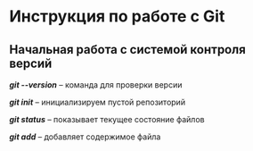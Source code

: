 # Инструкция по работе с Git

## Начальная работа с системой контроля версий

***git --version*** – команда для проверки версии

***git init*** – инициализируем пустой репозиторий

***git status*** – показывает текущее состояние файлов

***git add*** – добавляет содержимое файла